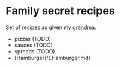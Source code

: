 # Family secret recipes

Set of recipes as given my grandma.

* pizzas (TODO)
* sauces (TODO)
* spreads (TODO)
* [Hamburger]/(.Hamburger.md)